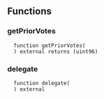 


## Functions
### getPriorVotes
```solidity
  function getPriorVotes(
  ) external returns (uint96)
```




### delegate
```solidity
  function delegate(
  ) external
```




